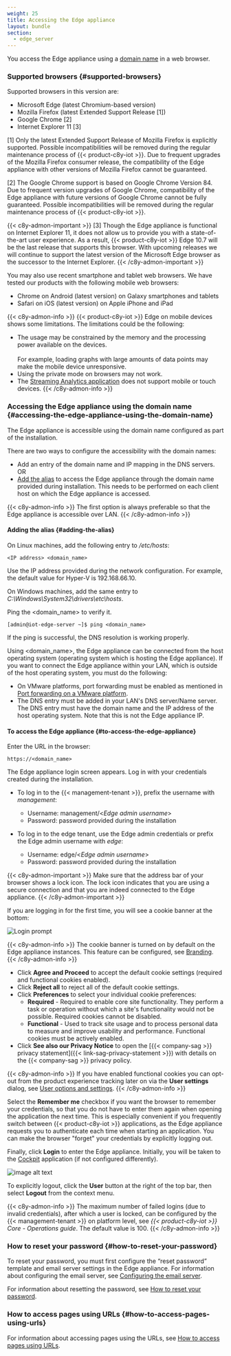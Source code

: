 ```yaml
---
weight: 25
title: Accessing the Edge appliance
layout: bundle
section:
  - edge_server
---
```


You access the Edge appliance using a [domain name](#domain) in a web browser.

### Supported browsers {#supported-browsers}

Supported browsers in this version are:

* Microsoft Edge (latest Chromium-based version)
* Mozilla Firefox (latest Extended Support Release [1])
* Google Chrome [2]
* Internet Explorer 11 [3]

[1] Only the latest Extended Support Release of Mozilla Firefox is explicitly supported. Possible incompatibilities will be removed during the regular maintenance process of {{< product-c8y-iot >}}. Due to frequent upgrades of the Mozilla Firefox consumer release, the compatibility of the Edge appliance with other versions of Mozilla Firefox cannot be guaranteed.

[2] The Google Chrome support is based on Google Chrome Version 84. Due to frequent version upgrades of Google Chrome, compatibility of the Edge appliance with future versions of Google Chrome cannot be fully guaranteed. Possible incompatibilities will be removed during the regular maintenance process of {{< product-c8y-iot >}}.

{{< c8y-admon-important >}}
[3] Though the Edge appliance is functional on Internet Explorer 11, it does not allow us to provide you with a state-of-the-art user experience. As a result, {{< product-c8y-iot >}} Edge 10.7 will be the last release that supports this browser. With upcoming releases we will continue to support the latest version of the Microsoft Edge browser as the successor to the Internet Explorer.
{{< /c8y-admon-important >}}

You may also use recent smartphone and tablet web browsers. We have tested our products with the following mobile web browsers:

* Chrome on Android (latest version) on Galaxy smartphones and tablets
* Safari on iOS (latest version) on Apple iPhone and iPad

{{< c8y-admon-info >}}
{{< product-c8y-iot >}} Edge on mobile devices shows some limitations.
The limitations could be the following:

* The usage may be constrained by the memory and the processing power available on the devices. <br>  
For example, loading graphs with large amounts of data points may make the mobile device unresponsive.
* Using the private mode on browsers may not work.
* The [Streaming Analytics application](/streaming-analytics/overview-analytics/) does not support mobile or touch devices.
{{< /c8y-admon-info >}}

<a name="domain"></a>

### Accessing the Edge appliance using the domain name {#accessing-the-edge-appliance-using-the-domain-name}

The Edge appliance is accessible using the domain name configured as part of the installation.

There are two ways to configure the accessibility with the domain names:

* Add an entry of the domain name and IP mapping in the DNS servers. <br>
OR
* [Add the alias](#add-alias) to access the Edge appliance through the domain name provided during installation. This needs to be performed on each client host on which the Edge appliance is accessed.

{{< c8y-admon-info >}}
The first option is always preferable so that the Edge appliance is accessible over LAN.
{{< /c8y-admon-info >}}

<a name="add-alias"></a>
#### Adding the alias {#adding-the-alias}

On Linux machines, add the following entry to */etc/hosts*:

```text
<IP address> <domain_name>
```

Use the IP address provided during the network configuration. For example, the default value for Hyper-V is 192.168.66.10.

On Windows machines, add the same entry to *C:\Windows\System32\drivers\etc\hosts*.

Ping the &#60;domain_name> to verify it.

```shell
[admin@iot-edge-server ~]$ ping <domain_name>
```

If the ping is successful, the DNS resolution is working properly.

Using &#60;domain_name>, the Edge appliance can be connected from the host operating system (operating system which is hosting the Edge appliance). If you want to connect the Edge appliance within your LAN, which is outside of the host operating system, you must do the following:

* On VMware platforms, port forwarding must be enabled as mentioned in [Port forwarding on a VMware platform](/edge/edge-infrastructure/#vmware-port-forwarding).
* The DNS entry must be added in your LAN's DNS server/Name server. The DNS entry must have the domain name and the IP address of the host operating system. Note that this is not the Edge appliance IP.

#### To access the Edge appliance {#to-access-the-edge-appliance}

Enter the URL in the browser:

```http
https://<domain_name>
```

The Edge appliance login screen appears. Log in with your credentials created during the installation.

- To log in to the {{< management-tenant >}}, prefix the username with *management*:
  - Username: management/<*Edge admin username*>
  - Password: password provided during the installation

- To log in to the edge tenant, use the Edge admin credentials or prefix the Edge admin username with *edge*:
  - Username: edge/<*Edge admin username*>
  - Password: password provided during the installation

{{< c8y-admon-important >}}
Make sure that the address bar of your browser shows a lock icon. The lock icon indicates that you are using a secure connection and that you are indeed connected to the Edge appliance.
{{< /c8y-admon-important >}}

If you are logging in for the first time, you will see a cookie banner at the bottom:

<img src="/images/users-guide/getting-started/getting-started-cookie-banner.png" alt="Login prompt">
<br>

{{< c8y-admon-info >}}
The cookie banner is turned on by default on the Edge appliance instances. This feature can be configured, see [Branding](/enterprise-tenant/customization/#branding).
{{< /c8y-admon-info >}}

* Click **Agree and Proceed** to accept the default cookie settings (required and functional cookies enabled).
* Click **Reject all** to reject all of the default cookie settings.
* Click **Preferences** to select your individual cookie preferences:
	* **Required** - Required to enable core site functionality. They perform a task or operation without which a site's functionality would not be possible. Required cookies cannot be disabled.
	* **Functional** - Used to track site usage and to process personal data to measure and improve usability and performance. Functional cookies must be actively enabled.
* Click **See also our Privacy Notice** to open the [{{< company-sag >}} privacy statement]({{< link-sag-privacy-statement >}}) with details on the {{< company-sag >}} privacy policy.

{{< c8y-admon-info >}}
If you have enabled functional cookies you can opt-out from the product experience tracking later on via the **User settings** dialog, see [User options and settings](/get-familiar-with-the-ui/user-settings/).
{{< /c8y-admon-info >}}

Select the **Remember me** checkbox if you want the browser to remember your credentials, so that you do not have to enter them again when opening the application the next time. This is especially convenient if you frequently switch between {{< product-c8y-iot >}} applications, as the Edge appliance requests you to authenticate each time when starting an application. You can make the browser "forget" your credentials by explicitly logging out.

Finally, click **Login** to enter the Edge appliance. Initially, you will be taken to the [Cockpit](/cockpit/cockpit-introduction/) application (if not configured differently).

![image alt text](/images/users-guide/cockpit/cockpit-home-screen.png)

To explicitly logout, click the **User** button at the right of the top bar, then select **Logout** from the context menu.

{{< c8y-admon-info >}}
The maximum number of failed logins (due to invalid credentials), after which a user is locked, can be configured by the {{< management-tenant >}} on platform level, see *{{< product-c8y-iot >}} Core - Operations guide*. The default value is 100.
{{< /c8y-admon-info >}}

### How to reset your password {#how-to-reset-your-password}

To reset your password, you must first configure the “reset password” template and email server settings in the Edge appliance. For information about configuring the email server, see [Configuring the email server](/edge/edge-configuration/#configuring-email-server).  

For information about resetting the password, see [How to reset your password](/get-familiar-with-the-ui/platform-access/#to-reset-your-password).

### How to access pages using URLs {#how-to-access-pages-using-urls}

For information about accessing pages using the URLs, see [How to access pages using URLs](/get-familiar-with-the-ui/platform-access/#url).
